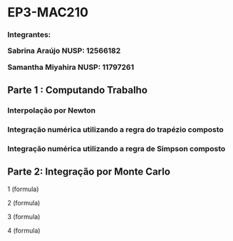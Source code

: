 # EP3-MAC210

<h3>Integrantes:

Sabrina Araújo     NUSP: 12566182

Samantha Miyahira NUSP: 11797261


## Parte 1 : Computando Trabalho

### Interpolação por Newton

### Integração numérica utilizando a regra do trapézio composto

### Integração numérica utilizando a regra de Simpson composto



## Parte 2: Integração por Monte Carlo

1 (formula)

2 (formula)

3 (formula)

4 (formula)
